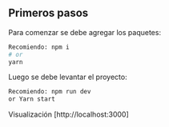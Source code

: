 
## Primeros pasos

Para comenzar se debe agregar los paquetes:

```bash
Recomiendo: npm i
# or
yarn
```

Luego se debe levantar el proyecto:

```bash
Recomiendo: npm run dev
or Yarn start
```
Visualización [http://localhost:3000]
